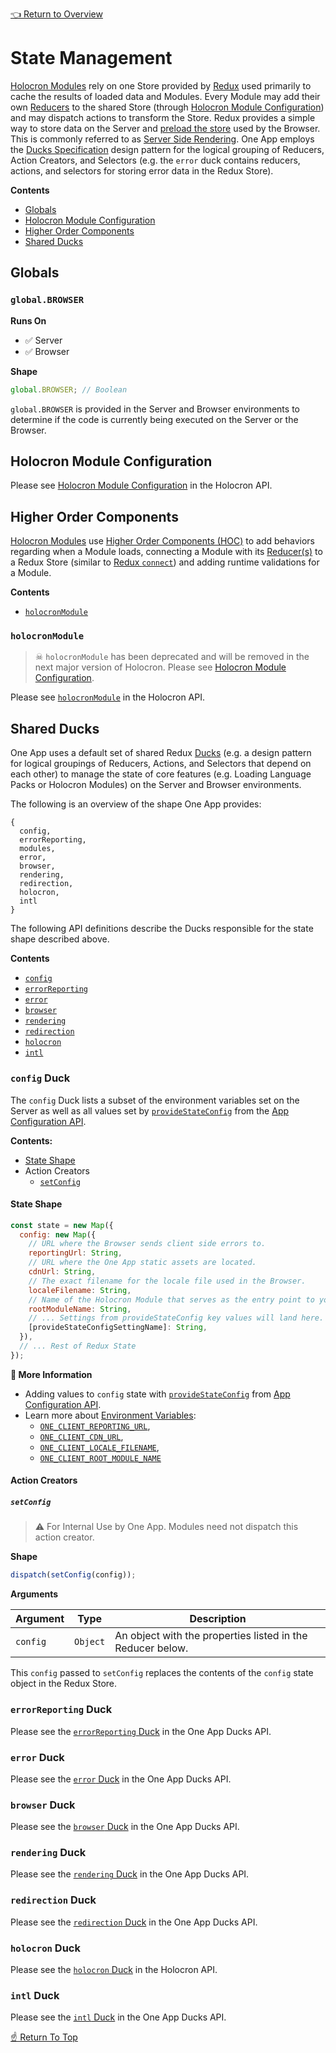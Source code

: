 [👈 Return to Overview](../API.md)

# State Management

[Holocron Modules](../API.md#modules) rely on one Store provided by [Redux](https://redux.js.org/) used primarily to cache the results of loaded data and Modules. Every Module may add their own [Reducers](https://redux.js.org/basics/reducers/) to the shared Store (through [Holocron Module Configuration]) and may dispatch actions to transform the Store. Redux provides a simple way to store data on the Server and [preload the store](https://redux.js.org/recipes/server-rendering#inject-initial-component-html-and-state) used by the Browser. This is commonly referred to as [Server Side Rendering](https://redux.js.org/recipes/server-rendering). One App employs the [Ducks Specification](https://github.com/erikras/ducks-modular-redux) design pattern for the logical grouping of Reducers, Action Creators, and Selectors (e.g. the `error` duck contains reducers, actions, and selectors for storing error data in the Redux Store).

**Contents**
* [Globals](#globals)
* [Holocron Module Configuration](#holocron-module-configuration)
* [Higher Order Components](#higher-order-components)
* [Shared Ducks](#shared-ducks)

## Globals

### `global.BROWSER`

**Runs On**
* ✅ Server
* ✅ Browser

**Shape**

```js
global.BROWSER; // Boolean
```

`global.BROWSER` is provided in the Server and Browser environments to determine if the code is currently being executed on the Server or the Browser.

## Holocron Module Configuration

<!--ONE-DOCS path="https://cdn.jsdelivr.net/gh/americanexpress/holocron@one-doc-templating/packages/holocron/API.md" id="Module.holocron" parentHeadingLevel="2" start-->

Please see [Holocron Module Configuration](https://github.com/americanexpress/holocron/blob/master/packages/holocron/API.md#holocron-module-configuration) in the Holocron API.

<!--ONE-DOCS end-->


## Higher Order Components

[Holocron Modules](../API.md#modules) use [Higher Order Components (HOC)](https://reactjs.org/docs/higher-order-components.html) to add behaviors regarding when a Module loads, connecting a Module with its [Reducer(s)](https://redux.js.org/basics/reducers/) to a Redux Store (similar to [Redux `connect`](https://react-redux.js.org/api/connect)) and adding runtime validations for a Module.

**Contents**
* [`holocronModule`](#holocronmodule)

<!--ONE-DOCS path="https://cdn.jsdelivr.net/gh/americanexpress/holocron@one-doc-templating/packages/holocron/API.md" id="holocronModule" parentHeadingLevel="2" start-->

### `holocronModule`

> ☠ `holocronModule` has been deprecated and will be removed in the next major version of Holocron. Please see [Holocron Module Configuration].

Please see [`holocronModule`](https://github.com/americanexpress/holocron/blob/master/packages/holocron/API.md#holocronmodule) in the Holocron API.

<!--ONE-DOCS end-->

## Shared Ducks

One App uses a default set of shared Redux [Ducks](https://github.com/erikras/ducks-modular-redux) (e.g. a design pattern for logical groupings of Reducers, Actions, and Selectors that depend on each other) to manage the state of core features (e.g. Loading Language Packs or Holocron Modules) on the Server and Browser environments.

The following is an overview of the shape One App provides:

```
{
  config,
  errorReporting,
  modules,
  error,
  browser,
  rendering,
  redirection,
  holocron,
  intl
}
```

The following API definitions describe the Ducks responsible for the state shape described above.

**Contents**
* [`config`](#config-duck)
* [`errorReporting`](#errorreporting-duck)
* [`error`](#error-duck)
* [`browser`](#browser-duck)
* [`rendering`](#rendering-duck)
* [`redirection`](#redirection-duck)
* [`holocron`](#holocron-duck)
* [`intl`](#intl-duck)

### `config` Duck
The `config` Duck lists a subset of the environment variables set on the Server as well as all values set by
[`provideStateConfig`](./App-Configuration.md#providestateconfig) from the [App Configuration API](./App-Configuration.md).

**Contents:**
* [State Shape](#state-shape)
* Action Creators
  * [`setConfig`](#setconfig)

#### State Shape

```js
const state = new Map({
  config: new Map({
    // URL where the Browser sends client side errors to.
    reportingUrl: String,
    // URL where the One App static assets are located.
    cdnUrl: String,
    // The exact filename for the locale file used in the Browser.
    localeFilename: String,
    // Name of the Holocron Module that serves as the entry point to your application.
    rootModuleName: String,
    // ... Settings from provideStateConfig key values will land here.
    [provideStateConfigSettingName]: String,
  }),
  // ... Rest of Redux State
});
```

**📘 More Information**
* Adding values to `config` state with [`provideStateConfig`](./App-Configuration.md#providestateconfig) from [App Configuration API](./App-Configuration.md).
* Learn more about [Environment Variables](../server/Environment-Variables.md):
  * [`ONE_CLIENT_REPORTING_URL`](../server/Environment-Variables.md#one_client_reporting_url),
  * [`ONE_CLIENT_CDN_URL`](../server/Environment-Variables.md#one_client_cdn_url),
  * [`ONE_CLIENT_LOCALE_FILENAME`](../server/Environment-Variables.md#one_client_locale_filename),
  * [`ONE_CLIENT_ROOT_MODULE_NAME`](../server/Environment-Variables.md#one_client_root_module_name)

#### Action Creators

##### `setConfig`

> ⚠️ For Internal Use by One App. Modules need not dispatch this action creator.

**Shape**

```js
dispatch(setConfig(config));
```

**Arguments**

| Argument | Type     | Description                                                |
|----------|----------|------------------------------------------------------------|
| `config` | `Object` | An object with the properties listed in the Reducer below. |

This `config` passed to `setConfig` replaces the contents of the `config` state object in the Redux Store.

<!--ONE-DOCS path="https://cdn.jsdelivr.net/gh/americanexpress/one-app-ducks@one-doc-templating/README.md" id="errorReporting-duck" parentHeadingLevel="2" start-->

### `errorReporting` Duck

Please see the [`errorReporting` Duck](https://github.com/americanexpress/one-app-ducks#errorreporting-duck) in the One App Ducks API.

<!--ONE-DOCS end-->

<!--ONE-DOCS path="https://cdn.jsdelivr.net/gh/americanexpress/one-app-ducks@one-doc-templating/README.md" id="error-duck" parentHeadingLevel="2" start-->

### `error` Duck

Please see the [`error` Duck](https://github.com/americanexpress/one-app-ducks#error-duck) in the One App Ducks API.

<!--ONE-DOCS end-->

<!--ONE-DOCS path="https://cdn.jsdelivr.net/gh/americanexpress/one-app-ducks@one-doc-templating/README.md" id="browser-duck" parentHeadingLevel="2" start-->

### `browser` Duck

Please see the [`browser` Duck](https://github.com/americanexpress/one-app-ducks#browser-duck) in the One App Ducks API.

<!--ONE-DOCS end-->

<!--ONE-DOCS path="https://cdn.jsdelivr.net/gh/americanexpress/one-app-ducks@one-doc-templating/README.md" id="rendering-duck" parentHeadingLevel="2" start-->

### `rendering` Duck

Please see the [`rendering` Duck](https://github.com/americanexpress/one-app-ducks#rendering-duck) in the One App Ducks API.

<!--ONE-DOCS end-->

<!--ONE-DOCS path="https://cdn.jsdelivr.net/gh/americanexpress/one-app-ducks@one-doc-templating/README.md" id="redirection-duck" parentHeadingLevel="2" start-->

### `redirection` Duck

Please see the [`redirection` Duck](https://github.com/americanexpress/one-app-ducks#redirection-duck) in the One App Ducks API.

<!--ONE-DOCS end-->

### `holocron` Duck

Please see the [`holocron` Duck](https://github.com/americanexpress/holocron/blob/master/packages/holocron/src/ducks/load.js) in the Holocron API.

<!--ONE-DOCS path="https://cdn.jsdelivr.net/gh/americanexpress/one-app-ducks@one-doc-templating/README.md" id="intl-duck" parentHeadingLevel="2" start-->

### `intl` Duck

Please see the [`intl` Duck](https://github.com/americanexpress/one-app-ducks#intl-duck) in the One App Ducks API.

<!--ONE-DOCS end-->

[☝️ Return To Top](#state-management)

[Holocron Module Configuration]: https://github.com/americanexpress/holocron/blob/master/packages/holocron/API.md#holocron-module-configuration
